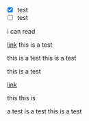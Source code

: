 - [x] test
- [ ] test

i can read

[link](tree/master/tests)
this is a test

this is a test
this is a test

this is a test

[link](tree/master/tests)


this
this is


a test
is a test
this is a test

